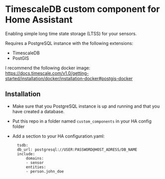 TimescaleDB custom component for Home Assistant
========================================

Enabling simple long time state storage (LTSS) for your sensors.

Requires a PostgreSQL instance with the following extensions:
* TimescaleDB
* PostGIS

I recommend the following docker image: https://docs.timescale.com/v1.0/getting-started/installation/docker/installation-docker#postgis-docker

## Installation

* Make sure that you PostgreSQL instance is up and running and that you have created a database.
* Put this repo in a folder named ```custom_components``` in your HA config folder
* Add a section to your HA configuration.yaml:

        tsdb:
        db_url: postgresql://USER:PASSWORD@HOST_ADRESS/DB_NAME
        include:
            domains:
            - sensor
            entities:
            - person.john_doe
